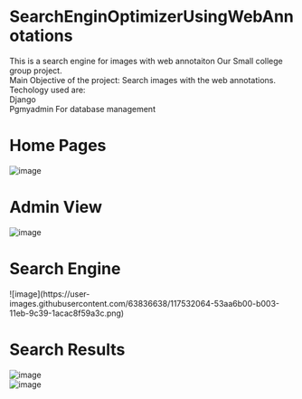 # SearchEnginOptimizerUsingWebAnnotations
This is a search engine  for images with web annotaiton
Our Small college group project.
</br>
Main Objective of the project:
Search images with the web annotations.
</br>
Techology used are:</br>
Django</br>
Pgmyadmin For database management 



<h1>Home Pages</h1>
	
![image](https://user-images.githubusercontent.com/63836638/117528515-55b6fe80-aff0-11eb-930d-336579c7ace9.png)

<h1> Admin View</h1>

![image](https://user-images.githubusercontent.com/63836638/117528535-68313800-aff0-11eb-88d8-f2f52edfe181.png)

<h1>Search Engine</h1>
![image](https://user-images.githubusercontent.com/63836638/117532064-53aa6b00-b003-11eb-9c39-1acac8f59a3c.png)


 <h1>  Search Results</h1>
 
![image](https://user-images.githubusercontent.com/63836638/117528368-7a5ea680-afef-11eb-804c-06168b6d52b6.png)
</br>
![image](https://user-images.githubusercontent.com/63836638/117528412-babe2480-afef-11eb-948d-c06651f897b1.png)
	

